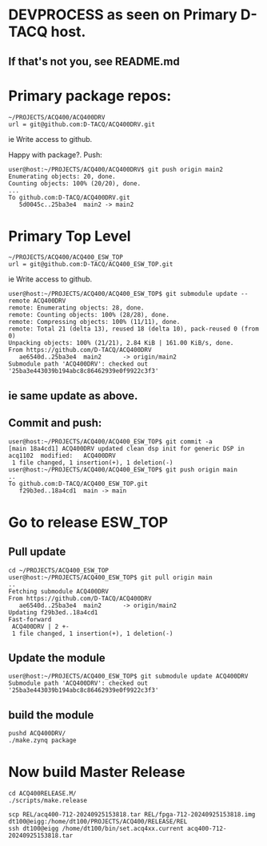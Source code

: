# DEVPROCESS as seen on Primary D-TACQ host.
## If that's not you, see README.md

# Primary package repos:
```
~/PROJECTS/ACQ400/ACQ400DRV
url = git@github.com:D-TACQ/ACQ400DRV.git
```
ie Write access to github.

Happy with package?. Push:
```
user@host:~/PROJECTS/ACQ400/ACQ400DRV$ git push origin main2
Enumerating objects: 20, done.
Counting objects: 100% (20/20), done.
...
To github.com:D-TACQ/ACQ400DRV.git
   5d0045c..25ba3e4  main2 -> main2
```

# Primary Top Level
```
~/PROJECTS/ACQ400/ACQ400_ESW_TOP
url = git@github.com:D-TACQ/ACQ400_ESW_TOP.git
```

ie Write access to github.
```
user@host:~/PROJECTS/ACQ400/ACQ400_ESW_TOP$ git submodule update --remote ACQ400DRV
remote: Enumerating objects: 28, done.
remote: Counting objects: 100% (28/28), done.
remote: Compressing objects: 100% (11/11), done.
remote: Total 21 (delta 13), reused 18 (delta 10), pack-reused 0 (from 0)
Unpacking objects: 100% (21/21), 2.84 KiB | 161.00 KiB/s, done.
From https://github.com/D-TACQ/ACQ400DRV
   ae6540d..25ba3e4  main2      -> origin/main2
Submodule path 'ACQ400DRV': checked out '25ba3e443039b194abc8c86462939e0f9922c3f3'
```
## ie same update as above.

## Commit and push:
```
user@host:~/PROJECTS/ACQ400/ACQ400_ESW_TOP$ git commit -a
[main 18a4cd1] ACQ400DRV updated clean dsp init for generic DSP in acq1102 	modified:   ACQ400DRV
 1 file changed, 1 insertion(+), 1 deletion(-)
user@host:~/PROJECTS/ACQ400/ACQ400_ESW_TOP$ git push origin main
..
To github.com:D-TACQ/ACQ400_ESW_TOP.git
   f29b3ed..18a4cd1  main -> main
```
# Go to release ESW_TOP

## Pull update
```
cd ~/PROJECTS/ACQ400_ESW_TOP
user@host:~/PROJECTS/ACQ400_ESW_TOP$ git pull origin main
..   
Fetching submodule ACQ400DRV
From https://github.com/D-TACQ/ACQ400DRV
   ae6540d..25ba3e4  main2      -> origin/main2
Updating f29b3ed..18a4cd1
Fast-forward
 ACQ400DRV | 2 +-
 1 file changed, 1 insertion(+), 1 deletion(-)
```
## Update the module
```
user@host:~/PROJECTS/ACQ400_ESW_TOP$ git submodule update ACQ400DRV
Submodule path 'ACQ400DRV': checked out '25ba3e443039b194abc8c86462939e0f9922c3f3'
```
## build the module
```
pushd ACQ400DRV/
./make.zynq package
```
# Now build Master Release
```
cd ACQ400RELEASE.M/
./scripts/make.release

scp REL/acq400-712-20240925153818.tar REL/fpga-712-20240925153818.img dt100@eigg:/home/dt100/PROJECTS/ACQ400/RELEASE/REL
ssh dt100@eigg /home/dt100/bin/set.acq4xx.current acq400-712-20240925153818.tar
```



